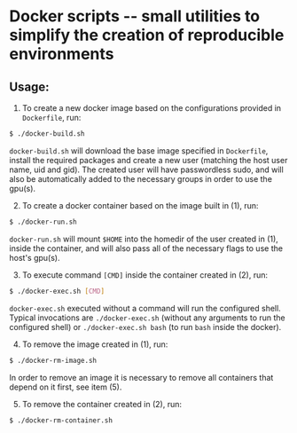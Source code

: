 # Docker scripts -- small utilities to simplify the creation of reproducible environments

## Usage:

1. To create a new docker image based on the configurations provided in `Dockerfile`, run:
```.bash
$ ./docker-build.sh
```

`docker-build.sh` will download the base image specified in `Dockerfile`,
install the required packages and create a new user (matching the host user
name, uid and gid).  The created user will have passwordless sudo, and will
also be automatically added to the necessary groups in order to use the gpu(s).


2. To create a docker container based on the image built in (1), run:
```.bash
$ ./docker-run.sh
```

`docker-run.sh` will mount `$HOME` into the homedir of the user created in (1),
inside the container, and will also pass all of the necessary flags to use the
host's gpu(s).


3. To execute command `[CMD]` inside the container created in (2), run:
```.bash
$ ./docker-exec.sh [CMD]
```

`docker-exec.sh` executed without a command will run the configured shell.
Typical invocations are `./docker-exec.sh` (without any arguments to run the
configured shell) or `./docker-exec.sh bash` (to run `bash` inside the docker).


4. To remove the image created in (1), run:
```.bash
$ ./docker-rm-image.sh
```

In order to remove an image it is necessary to remove all containers that
depend on it first, see item (5).


5. To remove the container created in (2), run:
```.bash
$ ./docker-rm-container.sh
```
